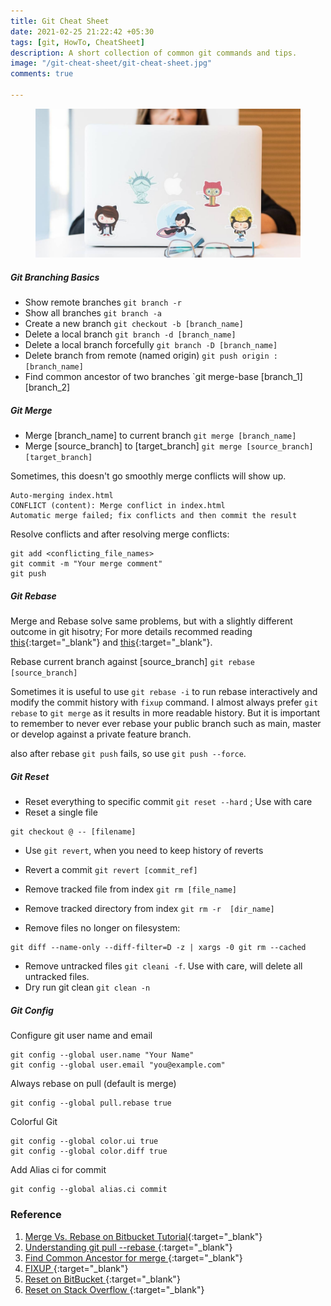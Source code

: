 ```yaml
---
title: Git Cheat Sheet
date: 2021-02-25 21:22:42 +05:30
tags: [git, HowTo, CheatSheet]
description: A short collection of common git commands and tips.
image: "/git-cheat-sheet/git-cheat-sheet.jpg"
comments: true

---
```

<figure>
<img src="git-cheat-sheet.jpg" alt="Git Cheat Sheet">
</figure>

##### Git Branching Basics
- Show remote branches `git branch -r`
- Show all branches `git branch -a`
- Create a new branch `git checkout -b [branch_name]`
- Delete a local branch `git branch -d [branch_name]`
- Delete a local branch forcefully `git branch -D [branch_name]`
- Delete branch from remote (named origin)  `git push origin :[branch_name]` 
- Find common ancestor of two branches `git merge-base [branch_1] [branch_2]

##### Git Merge
- Merge [branch_name] to current branch `git merge [branch_name]`
- Merge [source_branch] to [target_branch] `git merge [source_branch] [target_branch]`

Sometimes, this doesn't go smoothly merge conflicts will show up. 
```
Auto-merging index.html
CONFLICT (content): Merge conflict in index.html
Automatic merge failed; fix conflicts and then commit the result
```
Resolve conflicts and after resolving merge conflicts:
```
git add <conflicting_file_names>
git commit -m "Your merge comment"
git push
```

##### Git Rebase 
Merge and Rebase solve same problems, but with a slightly different outcome in git hisotry; For more details recommed reading [this](https://www.atlassian.com/git/tutorials/merging-vs-rebasing){:target="_blank"} and [this](https://stackoverflow.com/questions/16666089/whats-the-difference-between-git-merge-and-git-rebase/16666418#16666418){:target="_blank"}.

Rebase current branch against [source_branch] `git rebase [source_branch]`

Sometimes it is useful to use `git rebase -i` to run rebase interactively and modify the commit history with `fixup` command. I almost always prefer `git rebase` to `git merge` as it results in more readable history. But it is important to remember to never ever rebase your public branch such as main, master or develop against a private feature branch. 

also after rebase `git push` fails, so use `git push --force`.


##### Git Reset
- Reset everything to specific commit `git reset --hard` ; Use with care
- Reset a single file 
```
git checkout @ -- [filename]
```

- Use `git revert`, when you need to keep history of reverts
- Revert a commit `git revert [commit_ref]`

- Remove tracked file from index `git rm [file_name]`
- Remove tracked directory from index `git rm -r  [dir_name]`
- Remove files no longer on filesystem:
```
git diff --name-only --diff-filter=D -z | xargs -0 git rm --cached
```

- Remove untracked files `git cleani -f`. Use with care, will delete all untracked files. 
- Dry run git clean `git clean -n`


##### Git Config 

Configure git user name and email
```
git config --global user.name "Your Name"
git config --global user.email "you@example.com"
```

Always rebase on pull (default is merge)
```
git config --global pull.rebase true
```

Colorful Git 
```
git config --global color.ui true
git config --global color.diff true
```

Add Alias ci for commit 
``` 
git config --global alias.ci commit
```

### Reference
1. [ Merge Vs. Rebase on Bitbucket Tutorial](https://www.atlassian.com/git/tutorials/merging-vs-rebasing){:target="_blank"}
2. [ Understanding git pull --rebase ](https://gitolite.com/git-pull--rebase){:target="_blank"}
3. [ Find Common Ancestor for merge ](https://git-scm.com/docs/git-merge-base){:target="_blank"}
4. [ FIXUP ](https://fle.github.io/git-tip-keep-your-branch-clean-with-fixup-and-autosquash.html){:target="_blank"}
5. [ Reset on BitBucket ](https://www.atlassian.com/git/tutorials/undoing-changes/git-reset){:target="_blank"}
6. [ Reset on Stack Overflow ](https://stackoverflow.com/questions/2530060/in-plain-english-what-does-git-reset-do){:target="_blank"}

